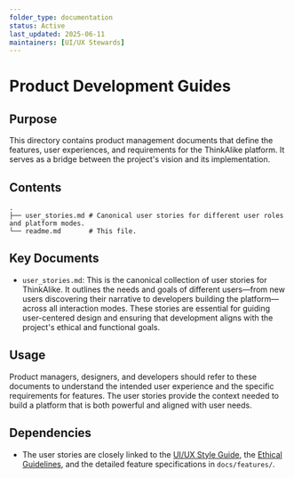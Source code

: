 ```yaml
---
folder_type: documentation
status: Active
last_updated: 2025-06-11
maintainers: [UI/UX Stewards]
---
```


# Product Development Guides

## Purpose
This directory contains product management documents that define the features, user experiences, and requirements for the ThinkAlike platform. It serves as a bridge between the project's vision and its implementation.

## Contents
```
.
├── user_stories.md # Canonical user stories for different user roles and platform modes.
└── readme.md       # This file.
```

## Key Documents

- `user_stories.md`: This is the canonical collection of user stories for ThinkAlike. It outlines the needs and goals of different users—from new users discovering their narrative to developers building the platform—across all interaction modes. These stories are essential for guiding user-centered design and ensuring that development aligns with the project's ethical and functional goals.

## Usage
Product managers, designers, and developers should refer to these documents to understand the intended user experience and the specific requirements for features. The user stories provide the context needed to build a platform that is both powerful and aligned with user needs.

## Dependencies
- The user stories are closely linked to the [UI/UX Style Guide](../../style/ui_ux_style_guide.md), the [Ethical Guidelines](../../../ethics/ethical_guidelines.md), and the detailed feature specifications in `docs/features/`.
